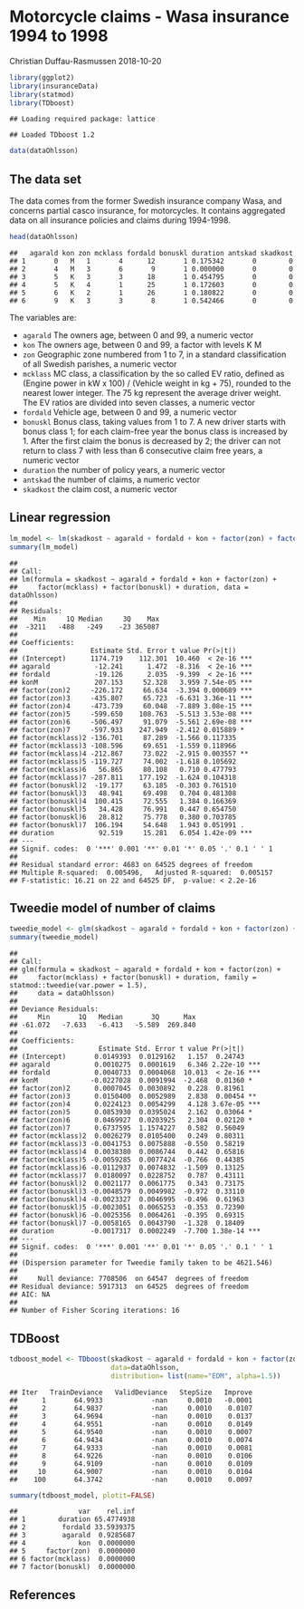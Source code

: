 Motorcycle claims - Wasa insurance 1994 to 1998
================
Christian Duffau-Rasmussen
2018-10-20

``` r
library(ggplot2)
library(insuranceData)
library(statmod)
library(TDboost)
```

    ## Loading required package: lattice

    ## Loaded TDboost 1.2

``` r
data(dataOhlsson)
```

## The data set

The data comes from the former Swedish insurance company Wasa, and
concerns partial casco insurance, for motorcycles. It contains
aggregated data on all insurance policies and claims during
    1994-1998.

``` r
head(dataOhlsson)
```

    ##   agarald kon zon mcklass fordald bonuskl duration antskad skadkost
    ## 1       0   M   1       4      12       1 0.175342       0        0
    ## 2       4   M   3       6       9       1 0.000000       0        0
    ## 3       5   K   3       3      18       1 0.454795       0        0
    ## 4       5   K   4       1      25       1 0.172603       0        0
    ## 5       6   K   2       1      26       1 0.180822       0        0
    ## 6       9   K   3       3       8       1 0.542466       0        0

The variables are:

  - `agarald` The owners age, between 0 and 99, a numeric vector
  - `kon` The owners age, between 0 and 99, a factor with levels K M
  - `zon` Geographic zone numbered from 1 to 7, in a standard
    classification of all Swedish parishes, a numeric vector
  - `mcklass` MC class, a classification by the so called EV ratio,
    defined as (Engine power in kW x 100) / (Vehicle weight in kg + 75),
    rounded to the nearest lower integer. The 75 kg represent the
    average driver weight. The EV ratios are divided into seven classes,
    a numeric vector
  - `fordald` Vehicle age, between 0 and 99, a numeric vector
  - `bonuskl` Bonus class, taking values from 1 to 7. A new driver
    starts with bonus class 1; for each claim-free year the bonus class
    is increased by 1. After the first claim the bonus is decreased by
    2; the driver can not return to class 7 with less than 6 consecutive
    claim free years, a numeric vector
  - `duration` the number of policy years, a numeric vector
  - `antskad` the number of claims, a numeric vector
  - `skadkost` the claim cost, a numeric
vector

## Linear regression

``` r
lm_model <- lm(skadkost ~ agarald + fordald + kon + factor(zon) + factor(mcklass) + factor(bonuskl) + duration, data=dataOhlsson)
summary(lm_model)
```

    ## 
    ## Call:
    ## lm(formula = skadkost ~ agarald + fordald + kon + factor(zon) + 
    ##     factor(mcklass) + factor(bonuskl) + duration, data = dataOhlsson)
    ## 
    ## Residuals:
    ##    Min     1Q Median     3Q    Max 
    ##  -3211   -488   -249    -23 365087 
    ## 
    ## Coefficients:
    ##                  Estimate Std. Error t value Pr(>|t|)    
    ## (Intercept)      1174.719    112.301  10.460  < 2e-16 ***
    ## agarald           -12.241      1.472  -8.316  < 2e-16 ***
    ## fordald           -19.126      2.035  -9.399  < 2e-16 ***
    ## konM              207.153     52.328   3.959 7.54e-05 ***
    ## factor(zon)2     -226.172     66.634  -3.394 0.000689 ***
    ## factor(zon)3     -435.807     65.723  -6.631 3.36e-11 ***
    ## factor(zon)4     -473.739     60.048  -7.889 3.08e-15 ***
    ## factor(zon)5     -599.650    108.763  -5.513 3.53e-08 ***
    ## factor(zon)6     -506.497     91.079  -5.561 2.69e-08 ***
    ## factor(zon)7     -597.933    247.949  -2.412 0.015889 *  
    ## factor(mcklass)2 -136.701     87.289  -1.566 0.117335    
    ## factor(mcklass)3 -108.596     69.651  -1.559 0.118966    
    ## factor(mcklass)4 -212.867     73.022  -2.915 0.003557 ** 
    ## factor(mcklass)5 -119.727     74.002  -1.618 0.105692    
    ## factor(mcklass)6   56.865     80.108   0.710 0.477793    
    ## factor(mcklass)7 -287.811    177.192  -1.624 0.104318    
    ## factor(bonuskl)2  -19.177     63.185  -0.303 0.761510    
    ## factor(bonuskl)3   48.941     69.498   0.704 0.481308    
    ## factor(bonuskl)4  100.415     72.555   1.384 0.166369    
    ## factor(bonuskl)5   34.428     76.991   0.447 0.654750    
    ## factor(bonuskl)6   28.812     75.778   0.380 0.703785    
    ## factor(bonuskl)7  106.194     54.648   1.943 0.051991 .  
    ## duration           92.519     15.281   6.054 1.42e-09 ***
    ## ---
    ## Signif. codes:  0 '***' 0.001 '**' 0.01 '*' 0.05 '.' 0.1 ' ' 1
    ## 
    ## Residual standard error: 4683 on 64525 degrees of freedom
    ## Multiple R-squared:  0.005496,   Adjusted R-squared:  0.005157 
    ## F-statistic: 16.21 on 22 and 64525 DF,  p-value: < 2.2e-16

## Tweedie model of number of claims

``` r
tweedie_model <- glm(skadkost ~ agarald + fordald + kon + factor(zon) + factor(mcklass) + factor(bonuskl) + duration, data=dataOhlsson, family=statmod::tweedie(var.power = 1.5))
summary(tweedie_model)
```

    ## 
    ## Call:
    ## glm(formula = skadkost ~ agarald + fordald + kon + factor(zon) + 
    ##     factor(mcklass) + factor(bonuskl) + duration, family = statmod::tweedie(var.power = 1.5), 
    ##     data = dataOhlsson)
    ## 
    ## Deviance Residuals: 
    ##     Min       1Q   Median       3Q      Max  
    ## -61.072   -7.633   -6.413   -5.589  269.840  
    ## 
    ## Coefficients:
    ##                    Estimate Std. Error t value Pr(>|t|)    
    ## (Intercept)       0.0149393  0.0129162   1.157  0.24743    
    ## agarald           0.0010275  0.0001619   6.346 2.22e-10 ***
    ## fordald           0.0040733  0.0004068  10.013  < 2e-16 ***
    ## konM             -0.0227028  0.0091994  -2.468  0.01360 *  
    ## factor(zon)2      0.0007045  0.0030892   0.228  0.81961    
    ## factor(zon)3      0.0150400  0.0052989   2.838  0.00454 ** 
    ## factor(zon)4      0.0224123  0.0054299   4.128 3.67e-05 ***
    ## factor(zon)5      0.0853930  0.0395024   2.162  0.03064 *  
    ## factor(zon)6      0.0469927  0.0203925   2.304  0.02120 *  
    ## factor(zon)7      0.6737595  1.1574227   0.582  0.56049    
    ## factor(mcklass)2  0.0026279  0.0105400   0.249  0.80311    
    ## factor(mcklass)3 -0.0041753  0.0075888  -0.550  0.58219    
    ## factor(mcklass)4  0.0038380  0.0086744   0.442  0.65816    
    ## factor(mcklass)5 -0.0059285  0.0077424  -0.766  0.44385    
    ## factor(mcklass)6 -0.0112937  0.0074832  -1.509  0.13125    
    ## factor(mcklass)7  0.0180097  0.0228752   0.787  0.43111    
    ## factor(bonuskl)2  0.0021177  0.0061775   0.343  0.73175    
    ## factor(bonuskl)3 -0.0048579  0.0049982  -0.972  0.33110    
    ## factor(bonuskl)4 -0.0023327  0.0046995  -0.496  0.61963    
    ## factor(bonuskl)5 -0.0023051  0.0065253  -0.353  0.72390    
    ## factor(bonuskl)6 -0.0025356  0.0064261  -0.395  0.69315    
    ## factor(bonuskl)7 -0.0058165  0.0043790  -1.328  0.18409    
    ## duration         -0.0017317  0.0002249  -7.700 1.38e-14 ***
    ## ---
    ## Signif. codes:  0 '***' 0.001 '**' 0.01 '*' 0.05 '.' 0.1 ' ' 1
    ## 
    ## (Dispersion parameter for Tweedie family taken to be 4621.546)
    ## 
    ##     Null deviance: 7708506  on 64547  degrees of freedom
    ## Residual deviance: 5917313  on 64525  degrees of freedom
    ## AIC: NA
    ## 
    ## Number of Fisher Scoring iterations: 16

## TDBoost

``` r
tdboost_model <- TDboost(skadkost ~ agarald + fordald + kon + factor(zon) + factor(mcklass) + factor(bonuskl) + duration, 
                         data=dataOhlsson,
                         distribution= list(name="EDM", alpha=1.5))
```

    ## Iter   TrainDeviance   ValidDeviance   StepSize   Improve
    ##      1       64.9933            -nan     0.0010   -0.0001
    ##      2       64.9837            -nan     0.0010    0.0107
    ##      3       64.9694            -nan     0.0010    0.0137
    ##      4       64.9551            -nan     0.0010    0.0149
    ##      5       64.9540            -nan     0.0010    0.0007
    ##      6       64.9434            -nan     0.0010    0.0074
    ##      7       64.9333            -nan     0.0010    0.0081
    ##      8       64.9226            -nan     0.0010    0.0106
    ##      9       64.9109            -nan     0.0010    0.0109
    ##     10       64.9007            -nan     0.0010    0.0104
    ##    100       64.3742            -nan     0.0010    0.0097

``` r
summary(tdboost_model, plotit=FALSE)
```

    ##               var    rel.inf
    ## 1        duration 65.4774938
    ## 2         fordald 33.5939375
    ## 3         agarald  0.9285687
    ## 4             kon  0.0000000
    ## 5     factor(zon)  0.0000000
    ## 6 factor(mcklass)  0.0000000
    ## 7 factor(bonuskl)  0.0000000

## References
